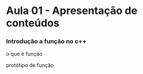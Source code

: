 # Aula 01 - Apresentação de conteúdos





### Introdução a função no c++


o que é função

protótipo de função
